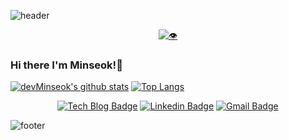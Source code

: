 ![header](https://capsule-render.vercel.app/api?type=wave&color=timeGradient&height=280&section=header&text=I'm%20%20Developer&fontSize=70&animation=fadeIn&fontAlignY=40)

<div align=center>

[![👁](https://hits.seeyoufarm.com/api/count/incr/badge.svg?url=https%3A%2F%2Fgithub.com%2Fdev#Minseok)](https://github.com/devMinseok)

</div>
  
### Hi there I'm Minseok!👋

[![devMinseok's github stats](https://github-readme-stats.vercel.app/api?username=devMinseok&count_private=true&show_icons=true)](https://github.com/devMinseok)
[![Top Langs](https://github-readme-stats.vercel.app/api/top-langs/?username=devMinseok&layout=compact)](https://github.com/devMinseok)

<div align=center>

[![Tech Blog Badge](http://img.shields.io/badge/-Tech%20blog-black?style=flat-square&logo=github&link=https://zzsza.github.io/)](https://axe-num1.tistory.com)
[![Linkedin Badge](https://img.shields.io/badge/-LinkedIn-blue?style=flat-square&logo=Linkedin&logoColor=white&link=https://www.linkedin.com/in/민석-강-a8a292176/)](https://www.linkedin.com/in/민석-강-a8a292176/)
[![Gmail Badge](https://img.shields.io/badge/Gmail-d14836?style=flat-square&logo=Gmail&logoColor=white&link=mailto:qbq5000@gmail.com)](mailto:qbq5000@gmail.com)
  
</div>

![footer](https://capsule-render.vercel.app/api?type=wave&color=F05138&height=150&section=footer&text=Swift&fontSize=60&animation=fadeIn&fontColor=FFFFFF&fontAlign=61)
